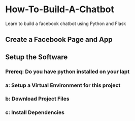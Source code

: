 # How-To-Build-A-Chatbot
Learn to build a facebook chatbot using Python and Flask


## Create a Facebook Page and App

## Setup the Software

### Prereq: Do you have python installed on your lapt

### a: Setup a Virtual Environment for this project

### b: Download Project Files

### c: Install Dependencies













